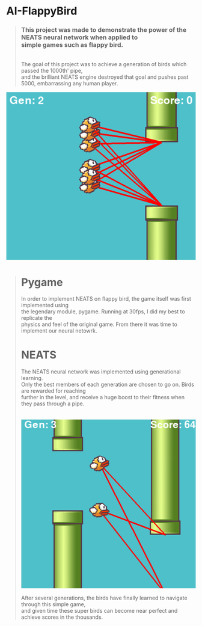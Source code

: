 # AI-FlappyBird

> <h3>This project was made to demonstrate the power of the NEATS neural network when applied to </br>
> simple games such as flappy bird.</h3>
> </br>
> The goal of this project was to achieve a generation of birds which passed the 1000th' pipe,</br>
> and the brilliant NEATS engine destroyed that goal and pushes past 5000, embarrassing any human player.
> </br>
![Ai Flappy Bird](flappybirdai.png?raw=true "Environment Variables")</br>
>
> # Pygame</br>
> In order to implement NEATS on flappy bird, the game itself was first implemented using</br>
> the legendary module, pygame. Running at 30fps, I did my best to replicate the</br>
> physics and feel of the original game. From there it was time to implement our neural netowrk.
>
> # NEATS</br>
> The NEATS neural network was implemented using generational learning.</br>
> Only the best members of each generation are chosen to go on. Birds are rewarded for reaching</br>
> further in the level, and receive a huge boost to their fitness when they pass through a pipe.</br>
> </br>
> </br>
> ![Ai Flappy Bird](flappybirdai2.png?raw=true "Environment Variables")</br>
>
> After several generations, the birds have finally learned to navigate through this simple game,</br>
> and given time these super birds can become near perfect and achieve scores in the thousands.
